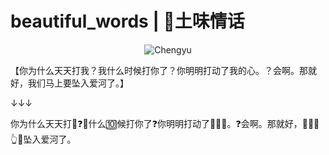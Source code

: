 # beautiful_words | 🙈土味情话

<p align="center">
  <img src="soup.png" alt="Chengyu">
</p>

【你为什么天天打我？我什么时候打你了？你明明打动了我的心。？会啊。那就好，我们马上要坠入爱河了。】

↓↓↓

你为什么天天打🐌❓🐌什么🔟候打你了❓你明明打动了🐌🉐🤍。❓会啊。那就好，🐌🚪🐎👆🔑坠入爱河了。

